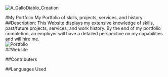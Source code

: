 ![A_GalloDiablo_Creation](https://user-images.githubusercontent.com/98435396/160311004-7eb39f02-c139-4de0-9548-92bfe477a875.png)

#My Portfolio
My Portfolio of skills, projects, services, and history.
<br />
##Description:
This Website displays my extensive knowledge of skills, past/future projects, services, and work history. By the end of my portfolio completion, an employer will have a detailed perspective on my capabilities and will hire me.
<br />
![Portfolio](https://user-images.githubusercontent.com/98435396/160311640-ae77ba00-1a67-450f-8d11-56322a948742.png)
<br />
##Website
<br />

##Contributers
<br />

##Languages Used
<br />
